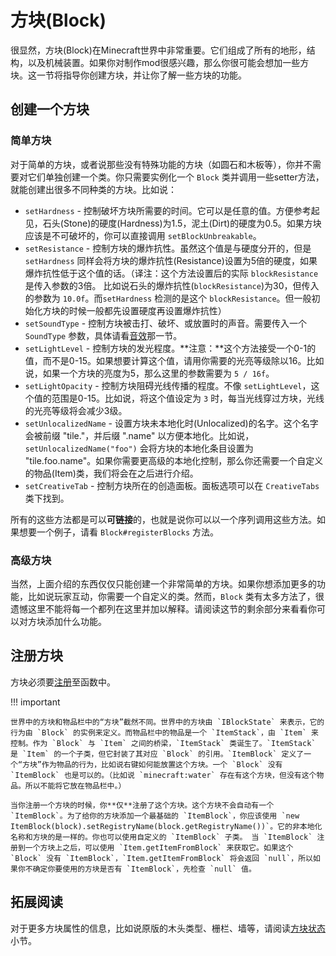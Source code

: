 方块(Block)
==========

很显然，方块(Block)在Minecraft世界中非常重要。它们组成了所有的地形，结构，以及机械装置。如果你对制作mod很感兴趣，那么你很可能会想加一些方块。这一节将指导你创建方块，并让你了解一些方块的功能。

创建一个方块
-----------

### 简单方块

对于简单的方块，或者说那些没有特殊功能的方块（如圆石和木板等），你并不需要对它们单独创建一个类。你只需要实例化一个 `Block` 类并调用一些setter方法，就能创建出很多不同种类的方块。比如说：

- `setHardness` - 控制破坏方块所需要的时间。它可以是任意的值。方便参考起见，石头(Stone)的硬度(Hardness)为1.5，泥土(Dirt)的硬度为0.5。如果方块应该是不可破坏的，你可以直接调用 `setBlockUnbreakable`。
- `setResistance` - 控制方块的爆炸抗性。虽然这个值是与硬度分开的，但是 `setHardness` 同样会将方块的爆炸抗性(Resistance)设置为5倍的硬度，如果爆炸抗性低于这个值的话。（译注：这个方法设置后的实际 `blockResistance` 是传入参数的3倍。 比如说石头的爆炸抗性(`blockResistance`)为30，但传入的参数为 `10.0f`。而`setHardness` 检测的是这个 `blockResistance`。但一般初始化方块的时候一般都先设置硬度再设置爆炸抗性）
- `setSoundType` - 控制方块被击打、破坏、或放置时的声音。需要传入一个 `SoundType` 参数，具体请看[音效]那一节。
- `setLightLevel` - 控制方块的发光程度。**注意：**这个方法接受一个0-1的值，而不是0-15。如果想要计算这个值，请用你需要的光亮等级除以16。比如说，如果一个方块的亮度为5，那么这里的参数需要为 `5 / 16f`。
- `setLightOpacity` - 控制方块阻碍光线传播的程度。不像 `setLightLevel`，这个值的范围是0-15。比如说，将这个值设定为 `3` 时，每当光线穿过方块，光线的光亮等级将会减少3级。
- `setUnlocalizedName` - 设置方块未本地化时(Unlocalized)的名字。这个名字会被前缀 "tile."，并后缀 ".name" 以方便本地化。比如说，`setUnlocalizedName("foo")` 会将方块的本地化条目设置为 "tile.foo.name"。如果你需要更高级的本地化控制，那么你还需要一个自定义的物品(Item)类，我们将会在之后进行介绍。
- `setCreativeTab` - 控制方块所在的创造面板。面板选项可以在 `CreativeTabs` 类下找到。

所有的这些方法都是可以**可链接**的，也就是说你可以以一个序列调用这些方法。如果想要一个例子，请看 `Block#registerBlocks` 方法。

### 高级方块

当然，上面介绍的东西仅仅只能创建一个非常简单的方块。如果你想添加更多的功能，比如说玩家互动，你需要一个自定义的类。然而，`Block` 类有太多方法了，很遗憾这里不能将每一个都列在这里并加以解释。请阅读这节的剩余部分来看看你可以对方块添加什么功能。

注册方块
-------

方块必须要[注册]至函数中。

!!! important

	世界中的方块和物品栏中的“方块”截然不同。世界中的方块由 `IBlockState` 来表示，它的行为由 `Block` 的实例来定义。而物品栏中的物品是一个 `ItemStack`，由 `Item` 来控制。作为 `Block` 与 `Item` 之间的桥梁，`ItemStack` 类诞生了。`ItemStack` 是 `Item` 的一个子类，但它封装了其对应 `Block` 的引用。`ItemBlock` 定义了一个“方块”作为物品的行为，比如说右键如何能放置这个方块。一个 `Block` 没有 `ItemBlock` 也是可以的。（比如说 `minecraft:water` 存在有这个方块，但没有这个物品。所以不能将它放在物品栏中。）

	当你注册一个方块的时候，你**仅**注册了这个方块。这个方块不会自动有一个 `ItemBlock`。为了给你的方块添加一个最基础的 `ItemBlock`，你应该使用 `new ItemBlock(block).setRegistryName(block.getRegistryName())`。它的非本地化名称和方块的是一样的。你也可以使用自定义的 `ItemBlock` 子类。 当 `ItemBlock` 注册到一个方块上之后，可以使用 `Item.getItemFromBlock` 来获取它。如果这个 `Block` 没有 `ItemBlock`，`Item.getItemFromBlock` 将会返回 `null`，所以如果你不确定你要使用的方块是否有 `ItemBlock`，先检查 `null` 值。


拓展阅读
-------

对于更多方块属性的信息，比如说原版的木头类型、栅栏、墙等，请阅读[方块状态]小节。

[音效]: ../effects/sounds.md
[注册]: ../concepts/registries.md#registering-things
[方块状态]: ../blockstates/states.md